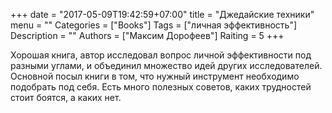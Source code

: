 +++
date = "2017-05-09T19:42:59+07:00"
title = "Джедайские техники"
menu = ""
Categories = ["Books"]
Tags = ["личная эффективность"]
Description = ""
Authors = ["Максим Дорофеев"]
Raiting = 5
+++

Хорошая книга, автор исследовал вопрос личной эффективности под разными углами, и объединил множество идей других исследователей. Основной посыл книги в том, что нужный инструмент необходимо подобрать под себя. Есть много полезных советов, каких трудностей стоит боятся, а каких нет. 